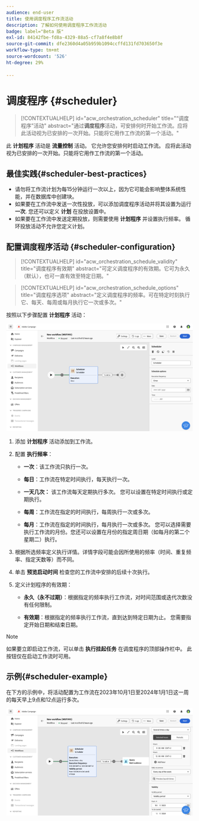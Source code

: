 ```yaml
---
audience: end-user
title: 使用调度程序工作流活动
description: 了解如何使用调度程序工作流活动
badge: label="Beta 版"
exl-id: 84142fbe-fd8a-4329-88a5-cf7a8f4e8b8f
source-git-commit: dfe2360d4a05b959b1094ccffd131fd703650f3e
workflow-type: tm+mt
source-wordcount: '526'
ht-degree: 29%

---
```


# 调度程序 {#scheduler}


>[!CONTEXTUALHELP]
>id="acw_orchestration_scheduler"
>title="“调度程序”活动"
>abstract="通过&#x200B;**调度程序**&#x200B;活动，可安排何时开始工作流。应将此活动视为已安排的一次开始。只能将它用作工作流的第一个活动。"


此 **计划程序** 活动是 **流量控制** 活动。 它允许您安排何时启动工作流。 应将此活动视为已安排的一次开始。只能将它用作工作流的第一个活动。

## 最佳实践{#scheduler-best-practices}

* 请勿将工作流计划为每15分钟运行一次以上，因为它可能会影响整体系统性能，并在数据库中创建块。
* 如果要在工作流中发送一次性投放，可以添加调度程序活动并将其设置为运行 **一次**. 您还可以定义 **计划** 在投放设置中。
* 如果要在工作流中发送定期投放，则需要使用 **计划程序** 并设置执行频率。 循环投放活动不允许您定义计划。

## 配置调度程序活动 {#scheduler-configuration}

>[!CONTEXTUALHELP]
>id="acw_orchestration_schedule_validity"
>title="调度程序有效期"
>abstract="可定义调度程序的有效期。它可为永久（默认），也可一直有效至特定日期。"


>[!CONTEXTUALHELP]
>id="acw_orchestration_schedule_options"
>title="调度程序选项"
>abstract="定义调度程序的频率。可在特定时刻执行它、每天、每周或每月执行它一次或多次。"

按照以下步骤配置 **计划程序** 活动：

![](../assets/workflow-scheduler.png)

1. 添加 **计划程序** 活动添加到工作流。

1. 配置 **执行频率**：

   * **一次**：该工作流只执行一次。

   * **每日**：工作流在特定时间执行，每天执行一次。

   * **一天几次：** 该工作流每天定期执行多次。 您可以设置在特定时间执行或定期执行。

   * **每周**：工作流在指定的时间执行，每周执行一次或多次。

   * **每月**：工作流在指定的时间执行，每月执行一次或多次。 您可以选择需要执行工作流的月份。您还可以设置在月份的指定周日期（如每月的第二个星期二）执行。

1. 根据所选频率定义执行详情。详情字段可能会因所使用的频率（时间、重复频率、指定天数等）而不同。

1. 单击 **预览启动时间** 检查您的工作流中安排的后续十次执行。

1. 定义计划程序的有效期：

   * **永久（永不过期）**：根据指定的频率执行工作流，对时间范围或迭代次数没有任何限制。

   * **有效期**：根据指定的频率执行工作流，直到达到特定日期为止。 您需要指定开始日期和结束日期。

>[!NOTE]
>
>如果要立即启动工作流，可以单击 **执行挂起任务** 在调度程序的顶部操作栏中。 此按钮仅在启动工作流时可用。

## 示例{#scheduler-example}

在下方的示例中，将活动配置为工作流在2023年10月1日至2024年1月1日这一周的每天早上9点和12点运行多次。

![](../assets/workflow-scheduler2.png)
